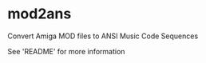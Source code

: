 mod2ans
=======

Convert Amiga MOD files to ANSI Music Code Sequences

See 'README' for more information
